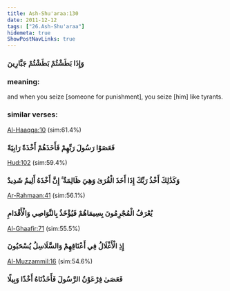 ```yaml
---
title: Ash-Shu'araa:130
date: 2011-12-12
tags: ["26.Ash-Shu'araa"]
hidemeta: true 
ShowPostNavLinks: true 
---
```

### وَإِذَا بَطَشْتُمْ بَطَشْتُمْ جَبَّارِينَ
### meaning: 
and when you seize [someone for punishment], you seize [him] like tyrants.
### similar verses: 

[Al-Haaqqa:10](/69/10) (sim:61.4%)

### فَعَصَوْا رَسُولَ رَبِّهِمْ فَأَخَذَهُمْ أَخْذَةً رَابِيَةً

[Hud:102](/11/102) (sim:59.4%)

### وَكَذَٰلِكَ أَخْذُ رَبِّكَ إِذَا أَخَذَ الْقُرَىٰ وَهِيَ ظَالِمَةٌ ۚ إِنَّ أَخْذَهُ أَلِيمٌ شَدِيدٌ

[Ar-Rahmaan:41](/55/41) (sim:56.1%)

### يُعْرَفُ الْمُجْرِمُونَ بِسِيمَاهُمْ فَيُؤْخَذُ بِالنَّوَاصِي وَالْأَقْدَامِ

[Al-Ghaafir:71](/40/71) (sim:55.5%)

### إِذِ الْأَغْلَالُ فِي أَعْنَاقِهِمْ وَالسَّلَاسِلُ يُسْحَبُونَ

[Al-Muzzammil:16](/73/16) (sim:54.6%)

### فَعَصَىٰ فِرْعَوْنُ الرَّسُولَ فَأَخَذْنَاهُ أَخْذًا وَبِيلًا
